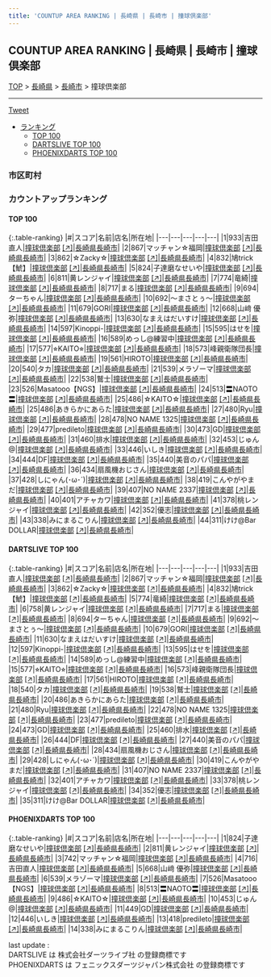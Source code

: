 ```yaml
---
title: 'COUNTUP AREA RANKING | 長崎県 | 長崎市 | 撞球倶楽部'
---
```

## COUNTUP AREA RANKING | 長崎県 | 長崎市 | 撞球倶楽部

[TOP](/darts/rank/) > [長崎県](/darts/rank/長崎県/) > [長崎市](/darts/rank/長崎県/長崎市/) > 撞球倶楽部

___

<a href="https://twitter.com/share?ref_src=twsrc%5Etfw" data-text="COUNTUP AREA RANKING | 長崎県長崎市撞球倶楽部" class="twitter-share-button" data-hashtags="DARTSLIVE,PHOENIXDARTS,darts,ダーツ" data-show-count="false">Tweet</a>

* [ランキング](#カウントアップランキング)
    * [TOP 100](#top-100)
    * [DARTSLIVE TOP 100](#dartslive-top-100)
    * [PHOENIXDARTS TOP 100](#phoenixdarts-top-100)

### 市区町村

<ul>

</ul>

### カウントアップランキング

#### TOP 100



{:.table-ranking}
|#|スコア|名前|店名|所在地|
|---|---|---|---|---|
|1|933|<span class="rank-name-dl">吉田直人</span>|<a href="/darts/rank/shops/90e81694f8aba1ea0d9b047a20a7ba1e.html">撞球倶楽部</a> <a href="https://search.dartslive.com/jp/shop/90e81694f8aba1ea0d9b047a20a7ba1e">[↗]</a>|<a href="/darts/rank/長崎県/長崎市">長崎県長崎市</a>|
|2|867|<span class="rank-name-dl">マッチャン☆福岡</span>|<a href="/darts/rank/shops/90e81694f8aba1ea0d9b047a20a7ba1e.html">撞球倶楽部</a> <a href="https://search.dartslive.com/jp/shop/90e81694f8aba1ea0d9b047a20a7ba1e">[↗]</a>|<a href="/darts/rank/長崎県/長崎市">長崎県長崎市</a>|
|3|862|<span class="rank-name-dl">☆Zacky☆</span>|<a href="/darts/rank/shops/90e81694f8aba1ea0d9b047a20a7ba1e.html">撞球倶楽部</a> <a href="https://search.dartslive.com/jp/shop/90e81694f8aba1ea0d9b047a20a7ba1e">[↗]</a>|<a href="/darts/rank/長崎県/長崎市">長崎県長崎市</a>|
|4|832|<span class="rank-name-dl">鳩trick【鯱】</span>|<a href="/darts/rank/shops/90e81694f8aba1ea0d9b047a20a7ba1e.html">撞球倶楽部</a> <a href="https://search.dartslive.com/jp/shop/90e81694f8aba1ea0d9b047a20a7ba1e">[↗]</a>|<a href="/darts/rank/長崎県/長崎市">長崎県長崎市</a>|
|5|824|<span class="rank-name-pd">子達磨なせいや</span>|<a href="/darts/rank/shops/58747.html">撞球倶楽部</a> <a href="https://vs.phoenixdarts.com/jp/shop/shopDetailInfo/s_58747?s_seq=58747">[↗]</a>|<a href="/darts/rank/長崎県/長崎市">長崎県長崎市</a>|
|6|811|<span class="rank-name-pd">黄レンジャイ</span>|<a href="/darts/rank/shops/58747.html">撞球倶楽部</a> <a href="https://vs.phoenixdarts.com/jp/shop/shopDetailInfo/s_58747?s_seq=58747">[↗]</a>|<a href="/darts/rank/長崎県/長崎市">長崎県長崎市</a>|
|7|774|<span class="rank-name-dl">竜綺</span>|<a href="/darts/rank/shops/90e81694f8aba1ea0d9b047a20a7ba1e.html">撞球倶楽部</a> <a href="https://search.dartslive.com/jp/shop/90e81694f8aba1ea0d9b047a20a7ba1e">[↗]</a>|<a href="/darts/rank/長崎県/長崎市">長崎県長崎市</a>|
|8|717|<span class="rank-name-dl">まる</span>|<a href="/darts/rank/shops/90e81694f8aba1ea0d9b047a20a7ba1e.html">撞球倶楽部</a> <a href="https://search.dartslive.com/jp/shop/90e81694f8aba1ea0d9b047a20a7ba1e">[↗]</a>|<a href="/darts/rank/長崎県/長崎市">長崎県長崎市</a>|
|9|694|<span class="rank-name-dl">ターちゃん</span>|<a href="/darts/rank/shops/90e81694f8aba1ea0d9b047a20a7ba1e.html">撞球倶楽部</a> <a href="https://search.dartslive.com/jp/shop/90e81694f8aba1ea0d9b047a20a7ba1e">[↗]</a>|<a href="/darts/rank/長崎県/長崎市">長崎県長崎市</a>|
|10|692|<span class="rank-name-dl">～まさとぅ～</span>|<a href="/darts/rank/shops/90e81694f8aba1ea0d9b047a20a7ba1e.html">撞球倶楽部</a> <a href="https://search.dartslive.com/jp/shop/90e81694f8aba1ea0d9b047a20a7ba1e">[↗]</a>|<a href="/darts/rank/長崎県/長崎市">長崎県長崎市</a>|
|11|679|<span class="rank-name-dl">GORI</span>|<a href="/darts/rank/shops/90e81694f8aba1ea0d9b047a20a7ba1e.html">撞球倶楽部</a> <a href="https://search.dartslive.com/jp/shop/90e81694f8aba1ea0d9b047a20a7ba1e">[↗]</a>|<a href="/darts/rank/長崎県/長崎市">長崎県長崎市</a>|
|12|668|<span class="rank-name-pd">山﨑 優弥</span>|<a href="/darts/rank/shops/58747.html">撞球倶楽部</a> <a href="https://vs.phoenixdarts.com/jp/shop/shopDetailInfo/s_58747?s_seq=58747">[↗]</a>|<a href="/darts/rank/長崎県/長崎市">長崎県長崎市</a>|
|13|630|<span class="rank-name-dl">なまえはだいすけ</span>|<a href="/darts/rank/shops/90e81694f8aba1ea0d9b047a20a7ba1e.html">撞球倶楽部</a> <a href="https://search.dartslive.com/jp/shop/90e81694f8aba1ea0d9b047a20a7ba1e">[↗]</a>|<a href="/darts/rank/長崎県/長崎市">長崎県長崎市</a>|
|14|597|<span class="rank-name-dl">Kinoppi-</span>|<a href="/darts/rank/shops/90e81694f8aba1ea0d9b047a20a7ba1e.html">撞球倶楽部</a> <a href="https://search.dartslive.com/jp/shop/90e81694f8aba1ea0d9b047a20a7ba1e">[↗]</a>|<a href="/darts/rank/長崎県/長崎市">長崎県長崎市</a>|
|15|595|<span class="rank-name-dl">はせを</span>|<a href="/darts/rank/shops/90e81694f8aba1ea0d9b047a20a7ba1e.html">撞球倶楽部</a> <a href="https://search.dartslive.com/jp/shop/90e81694f8aba1ea0d9b047a20a7ba1e">[↗]</a>|<a href="/darts/rank/長崎県/長崎市">長崎県長崎市</a>|
|16|589|<span class="rank-name-dl">めっし@練習中</span>|<a href="/darts/rank/shops/90e81694f8aba1ea0d9b047a20a7ba1e.html">撞球倶楽部</a> <a href="https://search.dartslive.com/jp/shop/90e81694f8aba1ea0d9b047a20a7ba1e">[↗]</a>|<a href="/darts/rank/長崎県/長崎市">長崎県長崎市</a>|
|17|577|<span class="rank-name-dl">⭐︎KAITO⭐︎</span>|<a href="/darts/rank/shops/90e81694f8aba1ea0d9b047a20a7ba1e.html">撞球倶楽部</a> <a href="https://search.dartslive.com/jp/shop/90e81694f8aba1ea0d9b047a20a7ba1e">[↗]</a>|<a href="/darts/rank/長崎県/長崎市">長崎県長崎市</a>|
|18|573|<span class="rank-name-dl">峰親衛隊団長</span>|<a href="/darts/rank/shops/90e81694f8aba1ea0d9b047a20a7ba1e.html">撞球倶楽部</a> <a href="https://search.dartslive.com/jp/shop/90e81694f8aba1ea0d9b047a20a7ba1e">[↗]</a>|<a href="/darts/rank/長崎県/長崎市">長崎県長崎市</a>|
|19|561|<span class="rank-name-dl">HIROTO</span>|<a href="/darts/rank/shops/90e81694f8aba1ea0d9b047a20a7ba1e.html">撞球倶楽部</a> <a href="https://search.dartslive.com/jp/shop/90e81694f8aba1ea0d9b047a20a7ba1e">[↗]</a>|<a href="/darts/rank/長崎県/長崎市">長崎県長崎市</a>|
|20|540|<span class="rank-name-dl">タカ</span>|<a href="/darts/rank/shops/90e81694f8aba1ea0d9b047a20a7ba1e.html">撞球倶楽部</a> <a href="https://search.dartslive.com/jp/shop/90e81694f8aba1ea0d9b047a20a7ba1e">[↗]</a>|<a href="/darts/rank/長崎県/長崎市">長崎県長崎市</a>|
|21|539|<span class="rank-name-pd">メラゾーマ</span>|<a href="/darts/rank/shops/58747.html">撞球倶楽部</a> <a href="https://vs.phoenixdarts.com/jp/shop/shopDetailInfo/s_58747?s_seq=58747">[↗]</a>|<a href="/darts/rank/長崎県/長崎市">長崎県長崎市</a>|
|22|538|<span class="rank-name-dl">鷲士</span>|<a href="/darts/rank/shops/90e81694f8aba1ea0d9b047a20a7ba1e.html">撞球倶楽部</a> <a href="https://search.dartslive.com/jp/shop/90e81694f8aba1ea0d9b047a20a7ba1e">[↗]</a>|<a href="/darts/rank/長崎県/長崎市">長崎県長崎市</a>|
|23|526|<span class="rank-name-pd">Masatooo【NGS】</span>|<a href="/darts/rank/shops/58747.html">撞球倶楽部</a> <a href="https://vs.phoenixdarts.com/jp/shop/shopDetailInfo/s_58747?s_seq=58747">[↗]</a>|<a href="/darts/rank/長崎県/長崎市">長崎県長崎市</a>|
|24|513|<span class="rank-name-pd">〓NAOTO〓</span>|<a href="/darts/rank/shops/58747.html">撞球倶楽部</a> <a href="https://vs.phoenixdarts.com/jp/shop/shopDetailInfo/s_58747?s_seq=58747">[↗]</a>|<a href="/darts/rank/長崎県/長崎市">長崎県長崎市</a>|
|25|486|<span class="rank-name-pd">☆KAITO☆</span>|<a href="/darts/rank/shops/58747.html">撞球倶楽部</a> <a href="https://vs.phoenixdarts.com/jp/shop/shopDetailInfo/s_58747?s_seq=58747">[↗]</a>|<a href="/darts/rank/長崎県/長崎市">長崎県長崎市</a>|
|25|486|<span class="rank-name-dl">あきらかにあらた</span>|<a href="/darts/rank/shops/90e81694f8aba1ea0d9b047a20a7ba1e.html">撞球倶楽部</a> <a href="https://search.dartslive.com/jp/shop/90e81694f8aba1ea0d9b047a20a7ba1e">[↗]</a>|<a href="/darts/rank/長崎県/長崎市">長崎県長崎市</a>|
|27|480|<span class="rank-name-dl">Ryu</span>|<a href="/darts/rank/shops/90e81694f8aba1ea0d9b047a20a7ba1e.html">撞球倶楽部</a> <a href="https://search.dartslive.com/jp/shop/90e81694f8aba1ea0d9b047a20a7ba1e">[↗]</a>|<a href="/darts/rank/長崎県/長崎市">長崎県長崎市</a>|
|28|478|<span class="rank-name-dl">NO NAME 1325</span>|<a href="/darts/rank/shops/90e81694f8aba1ea0d9b047a20a7ba1e.html">撞球倶楽部</a> <a href="https://search.dartslive.com/jp/shop/90e81694f8aba1ea0d9b047a20a7ba1e">[↗]</a>|<a href="/darts/rank/長崎県/長崎市">長崎県長崎市</a>|
|29|477|<span class="rank-name-dl">predileto</span>|<a href="/darts/rank/shops/90e81694f8aba1ea0d9b047a20a7ba1e.html">撞球倶楽部</a> <a href="https://search.dartslive.com/jp/shop/90e81694f8aba1ea0d9b047a20a7ba1e">[↗]</a>|<a href="/darts/rank/長崎県/長崎市">長崎県長崎市</a>|
|30|473|<span class="rank-name-dl">GD</span>|<a href="/darts/rank/shops/90e81694f8aba1ea0d9b047a20a7ba1e.html">撞球倶楽部</a> <a href="https://search.dartslive.com/jp/shop/90e81694f8aba1ea0d9b047a20a7ba1e">[↗]</a>|<a href="/darts/rank/長崎県/長崎市">長崎県長崎市</a>|
|31|460|<span class="rank-name-dl">排水</span>|<a href="/darts/rank/shops/90e81694f8aba1ea0d9b047a20a7ba1e.html">撞球倶楽部</a> <a href="https://search.dartslive.com/jp/shop/90e81694f8aba1ea0d9b047a20a7ba1e">[↗]</a>|<a href="/darts/rank/長崎県/長崎市">長崎県長崎市</a>|
|32|453|<span class="rank-name-pd">じゅん@</span>|<a href="/darts/rank/shops/58747.html">撞球倶楽部</a> <a href="https://vs.phoenixdarts.com/jp/shop/shopDetailInfo/s_58747?s_seq=58747">[↗]</a>|<a href="/darts/rank/長崎県/長崎市">長崎県長崎市</a>|
|33|446|<span class="rank-name-pd">いしき</span>|<a href="/darts/rank/shops/58747.html">撞球倶楽部</a> <a href="https://vs.phoenixdarts.com/jp/shop/shopDetailInfo/s_58747?s_seq=58747">[↗]</a>|<a href="/darts/rank/長崎県/長崎市">長崎県長崎市</a>|
|34|444|<span class="rank-name-dl">DF</span>|<a href="/darts/rank/shops/90e81694f8aba1ea0d9b047a20a7ba1e.html">撞球倶楽部</a> <a href="https://search.dartslive.com/jp/shop/90e81694f8aba1ea0d9b047a20a7ba1e">[↗]</a>|<a href="/darts/rank/長崎県/長崎市">長崎県長崎市</a>|
|35|440|<span class="rank-name-dl">美音のパパ</span>|<a href="/darts/rank/shops/90e81694f8aba1ea0d9b047a20a7ba1e.html">撞球倶楽部</a> <a href="https://search.dartslive.com/jp/shop/90e81694f8aba1ea0d9b047a20a7ba1e">[↗]</a>|<a href="/darts/rank/長崎県/長崎市">長崎県長崎市</a>|
|36|434|<span class="rank-name-dl">扇風機おじさん</span>|<a href="/darts/rank/shops/90e81694f8aba1ea0d9b047a20a7ba1e.html">撞球倶楽部</a> <a href="https://search.dartslive.com/jp/shop/90e81694f8aba1ea0d9b047a20a7ba1e">[↗]</a>|<a href="/darts/rank/長崎県/長崎市">長崎県長崎市</a>|
|37|428|<span class="rank-name-dl">しにゃん(･ω･´)</span>|<a href="/darts/rank/shops/90e81694f8aba1ea0d9b047a20a7ba1e.html">撞球倶楽部</a> <a href="https://search.dartslive.com/jp/shop/90e81694f8aba1ea0d9b047a20a7ba1e">[↗]</a>|<a href="/darts/rank/長崎県/長崎市">長崎県長崎市</a>|
|38|419|<span class="rank-name-dl">こんやがやまだ</span>|<a href="/darts/rank/shops/90e81694f8aba1ea0d9b047a20a7ba1e.html">撞球倶楽部</a> <a href="https://search.dartslive.com/jp/shop/90e81694f8aba1ea0d9b047a20a7ba1e">[↗]</a>|<a href="/darts/rank/長崎県/長崎市">長崎県長崎市</a>|
|39|407|<span class="rank-name-dl">NO NAME 2337</span>|<a href="/darts/rank/shops/90e81694f8aba1ea0d9b047a20a7ba1e.html">撞球倶楽部</a> <a href="https://search.dartslive.com/jp/shop/90e81694f8aba1ea0d9b047a20a7ba1e">[↗]</a>|<a href="/darts/rank/長崎県/長崎市">長崎県長崎市</a>|
|40|401|<span class="rank-name-dl">アチャカワ</span>|<a href="/darts/rank/shops/90e81694f8aba1ea0d9b047a20a7ba1e.html">撞球倶楽部</a> <a href="https://search.dartslive.com/jp/shop/90e81694f8aba1ea0d9b047a20a7ba1e">[↗]</a>|<a href="/darts/rank/長崎県/長崎市">長崎県長崎市</a>|
|41|378|<span class="rank-name-dl">桃レンジャイ</span>|<a href="/darts/rank/shops/90e81694f8aba1ea0d9b047a20a7ba1e.html">撞球倶楽部</a> <a href="https://search.dartslive.com/jp/shop/90e81694f8aba1ea0d9b047a20a7ba1e">[↗]</a>|<a href="/darts/rank/長崎県/長崎市">長崎県長崎市</a>|
|42|352|<span class="rank-name-dl">優志</span>|<a href="/darts/rank/shops/90e81694f8aba1ea0d9b047a20a7ba1e.html">撞球倶楽部</a> <a href="https://search.dartslive.com/jp/shop/90e81694f8aba1ea0d9b047a20a7ba1e">[↗]</a>|<a href="/darts/rank/長崎県/長崎市">長崎県長崎市</a>|
|43|338|<span class="rank-name-pd">みにまるこりん</span>|<a href="/darts/rank/shops/58747.html">撞球倶楽部</a> <a href="https://vs.phoenixdarts.com/jp/shop/shopDetailInfo/s_58747?s_seq=58747">[↗]</a>|<a href="/darts/rank/長崎県/長崎市">長崎県長崎市</a>|
|44|311|<span class="rank-name-dl">けけ@Bar DOLLAR</span>|<a href="/darts/rank/shops/90e81694f8aba1ea0d9b047a20a7ba1e.html">撞球倶楽部</a> <a href="https://search.dartslive.com/jp/shop/90e81694f8aba1ea0d9b047a20a7ba1e">[↗]</a>|<a href="/darts/rank/長崎県/長崎市">長崎県長崎市</a>|


#### DARTSLIVE TOP 100



{:.table-ranking}
|#|スコア|名前|店名|所在地|
|---|---|---|---|---|
|1|933|<span class="rank-name-dl">吉田直人</span>|<a href="/darts/rank/shops/90e81694f8aba1ea0d9b047a20a7ba1e.html">撞球倶楽部</a> <a href="https://search.dartslive.com/jp/shop/90e81694f8aba1ea0d9b047a20a7ba1e">[↗]</a>|<a href="/darts/rank/長崎県/長崎市">長崎県長崎市</a>|
|2|867|<span class="rank-name-dl">マッチャン☆福岡</span>|<a href="/darts/rank/shops/90e81694f8aba1ea0d9b047a20a7ba1e.html">撞球倶楽部</a> <a href="https://search.dartslive.com/jp/shop/90e81694f8aba1ea0d9b047a20a7ba1e">[↗]</a>|<a href="/darts/rank/長崎県/長崎市">長崎県長崎市</a>|
|3|862|<span class="rank-name-dl">☆Zacky☆</span>|<a href="/darts/rank/shops/90e81694f8aba1ea0d9b047a20a7ba1e.html">撞球倶楽部</a> <a href="https://search.dartslive.com/jp/shop/90e81694f8aba1ea0d9b047a20a7ba1e">[↗]</a>|<a href="/darts/rank/長崎県/長崎市">長崎県長崎市</a>|
|4|832|<span class="rank-name-dl">鳩trick【鯱】</span>|<a href="/darts/rank/shops/90e81694f8aba1ea0d9b047a20a7ba1e.html">撞球倶楽部</a> <a href="https://search.dartslive.com/jp/shop/90e81694f8aba1ea0d9b047a20a7ba1e">[↗]</a>|<a href="/darts/rank/長崎県/長崎市">長崎県長崎市</a>|
|5|774|<span class="rank-name-dl">竜綺</span>|<a href="/darts/rank/shops/90e81694f8aba1ea0d9b047a20a7ba1e.html">撞球倶楽部</a> <a href="https://search.dartslive.com/jp/shop/90e81694f8aba1ea0d9b047a20a7ba1e">[↗]</a>|<a href="/darts/rank/長崎県/長崎市">長崎県長崎市</a>|
|6|758|<span class="rank-name-dl">黄レンジャイ</span>|<a href="/darts/rank/shops/90e81694f8aba1ea0d9b047a20a7ba1e.html">撞球倶楽部</a> <a href="https://search.dartslive.com/jp/shop/90e81694f8aba1ea0d9b047a20a7ba1e">[↗]</a>|<a href="/darts/rank/長崎県/長崎市">長崎県長崎市</a>|
|7|717|<span class="rank-name-dl">まる</span>|<a href="/darts/rank/shops/90e81694f8aba1ea0d9b047a20a7ba1e.html">撞球倶楽部</a> <a href="https://search.dartslive.com/jp/shop/90e81694f8aba1ea0d9b047a20a7ba1e">[↗]</a>|<a href="/darts/rank/長崎県/長崎市">長崎県長崎市</a>|
|8|694|<span class="rank-name-dl">ターちゃん</span>|<a href="/darts/rank/shops/90e81694f8aba1ea0d9b047a20a7ba1e.html">撞球倶楽部</a> <a href="https://search.dartslive.com/jp/shop/90e81694f8aba1ea0d9b047a20a7ba1e">[↗]</a>|<a href="/darts/rank/長崎県/長崎市">長崎県長崎市</a>|
|9|692|<span class="rank-name-dl">～まさとぅ～</span>|<a href="/darts/rank/shops/90e81694f8aba1ea0d9b047a20a7ba1e.html">撞球倶楽部</a> <a href="https://search.dartslive.com/jp/shop/90e81694f8aba1ea0d9b047a20a7ba1e">[↗]</a>|<a href="/darts/rank/長崎県/長崎市">長崎県長崎市</a>|
|10|679|<span class="rank-name-dl">GORI</span>|<a href="/darts/rank/shops/90e81694f8aba1ea0d9b047a20a7ba1e.html">撞球倶楽部</a> <a href="https://search.dartslive.com/jp/shop/90e81694f8aba1ea0d9b047a20a7ba1e">[↗]</a>|<a href="/darts/rank/長崎県/長崎市">長崎県長崎市</a>|
|11|630|<span class="rank-name-dl">なまえはだいすけ</span>|<a href="/darts/rank/shops/90e81694f8aba1ea0d9b047a20a7ba1e.html">撞球倶楽部</a> <a href="https://search.dartslive.com/jp/shop/90e81694f8aba1ea0d9b047a20a7ba1e">[↗]</a>|<a href="/darts/rank/長崎県/長崎市">長崎県長崎市</a>|
|12|597|<span class="rank-name-dl">Kinoppi-</span>|<a href="/darts/rank/shops/90e81694f8aba1ea0d9b047a20a7ba1e.html">撞球倶楽部</a> <a href="https://search.dartslive.com/jp/shop/90e81694f8aba1ea0d9b047a20a7ba1e">[↗]</a>|<a href="/darts/rank/長崎県/長崎市">長崎県長崎市</a>|
|13|595|<span class="rank-name-dl">はせを</span>|<a href="/darts/rank/shops/90e81694f8aba1ea0d9b047a20a7ba1e.html">撞球倶楽部</a> <a href="https://search.dartslive.com/jp/shop/90e81694f8aba1ea0d9b047a20a7ba1e">[↗]</a>|<a href="/darts/rank/長崎県/長崎市">長崎県長崎市</a>|
|14|589|<span class="rank-name-dl">めっし@練習中</span>|<a href="/darts/rank/shops/90e81694f8aba1ea0d9b047a20a7ba1e.html">撞球倶楽部</a> <a href="https://search.dartslive.com/jp/shop/90e81694f8aba1ea0d9b047a20a7ba1e">[↗]</a>|<a href="/darts/rank/長崎県/長崎市">長崎県長崎市</a>|
|15|577|<span class="rank-name-dl">⭐︎KAITO⭐︎</span>|<a href="/darts/rank/shops/90e81694f8aba1ea0d9b047a20a7ba1e.html">撞球倶楽部</a> <a href="https://search.dartslive.com/jp/shop/90e81694f8aba1ea0d9b047a20a7ba1e">[↗]</a>|<a href="/darts/rank/長崎県/長崎市">長崎県長崎市</a>|
|16|573|<span class="rank-name-dl">峰親衛隊団長</span>|<a href="/darts/rank/shops/90e81694f8aba1ea0d9b047a20a7ba1e.html">撞球倶楽部</a> <a href="https://search.dartslive.com/jp/shop/90e81694f8aba1ea0d9b047a20a7ba1e">[↗]</a>|<a href="/darts/rank/長崎県/長崎市">長崎県長崎市</a>|
|17|561|<span class="rank-name-dl">HIROTO</span>|<a href="/darts/rank/shops/90e81694f8aba1ea0d9b047a20a7ba1e.html">撞球倶楽部</a> <a href="https://search.dartslive.com/jp/shop/90e81694f8aba1ea0d9b047a20a7ba1e">[↗]</a>|<a href="/darts/rank/長崎県/長崎市">長崎県長崎市</a>|
|18|540|<span class="rank-name-dl">タカ</span>|<a href="/darts/rank/shops/90e81694f8aba1ea0d9b047a20a7ba1e.html">撞球倶楽部</a> <a href="https://search.dartslive.com/jp/shop/90e81694f8aba1ea0d9b047a20a7ba1e">[↗]</a>|<a href="/darts/rank/長崎県/長崎市">長崎県長崎市</a>|
|19|538|<span class="rank-name-dl">鷲士</span>|<a href="/darts/rank/shops/90e81694f8aba1ea0d9b047a20a7ba1e.html">撞球倶楽部</a> <a href="https://search.dartslive.com/jp/shop/90e81694f8aba1ea0d9b047a20a7ba1e">[↗]</a>|<a href="/darts/rank/長崎県/長崎市">長崎県長崎市</a>|
|20|486|<span class="rank-name-dl">あきらかにあらた</span>|<a href="/darts/rank/shops/90e81694f8aba1ea0d9b047a20a7ba1e.html">撞球倶楽部</a> <a href="https://search.dartslive.com/jp/shop/90e81694f8aba1ea0d9b047a20a7ba1e">[↗]</a>|<a href="/darts/rank/長崎県/長崎市">長崎県長崎市</a>|
|21|480|<span class="rank-name-dl">Ryu</span>|<a href="/darts/rank/shops/90e81694f8aba1ea0d9b047a20a7ba1e.html">撞球倶楽部</a> <a href="https://search.dartslive.com/jp/shop/90e81694f8aba1ea0d9b047a20a7ba1e">[↗]</a>|<a href="/darts/rank/長崎県/長崎市">長崎県長崎市</a>|
|22|478|<span class="rank-name-dl">NO NAME 1325</span>|<a href="/darts/rank/shops/90e81694f8aba1ea0d9b047a20a7ba1e.html">撞球倶楽部</a> <a href="https://search.dartslive.com/jp/shop/90e81694f8aba1ea0d9b047a20a7ba1e">[↗]</a>|<a href="/darts/rank/長崎県/長崎市">長崎県長崎市</a>|
|23|477|<span class="rank-name-dl">predileto</span>|<a href="/darts/rank/shops/90e81694f8aba1ea0d9b047a20a7ba1e.html">撞球倶楽部</a> <a href="https://search.dartslive.com/jp/shop/90e81694f8aba1ea0d9b047a20a7ba1e">[↗]</a>|<a href="/darts/rank/長崎県/長崎市">長崎県長崎市</a>|
|24|473|<span class="rank-name-dl">GD</span>|<a href="/darts/rank/shops/90e81694f8aba1ea0d9b047a20a7ba1e.html">撞球倶楽部</a> <a href="https://search.dartslive.com/jp/shop/90e81694f8aba1ea0d9b047a20a7ba1e">[↗]</a>|<a href="/darts/rank/長崎県/長崎市">長崎県長崎市</a>|
|25|460|<span class="rank-name-dl">排水</span>|<a href="/darts/rank/shops/90e81694f8aba1ea0d9b047a20a7ba1e.html">撞球倶楽部</a> <a href="https://search.dartslive.com/jp/shop/90e81694f8aba1ea0d9b047a20a7ba1e">[↗]</a>|<a href="/darts/rank/長崎県/長崎市">長崎県長崎市</a>|
|26|444|<span class="rank-name-dl">DF</span>|<a href="/darts/rank/shops/90e81694f8aba1ea0d9b047a20a7ba1e.html">撞球倶楽部</a> <a href="https://search.dartslive.com/jp/shop/90e81694f8aba1ea0d9b047a20a7ba1e">[↗]</a>|<a href="/darts/rank/長崎県/長崎市">長崎県長崎市</a>|
|27|440|<span class="rank-name-dl">美音のパパ</span>|<a href="/darts/rank/shops/90e81694f8aba1ea0d9b047a20a7ba1e.html">撞球倶楽部</a> <a href="https://search.dartslive.com/jp/shop/90e81694f8aba1ea0d9b047a20a7ba1e">[↗]</a>|<a href="/darts/rank/長崎県/長崎市">長崎県長崎市</a>|
|28|434|<span class="rank-name-dl">扇風機おじさん</span>|<a href="/darts/rank/shops/90e81694f8aba1ea0d9b047a20a7ba1e.html">撞球倶楽部</a> <a href="https://search.dartslive.com/jp/shop/90e81694f8aba1ea0d9b047a20a7ba1e">[↗]</a>|<a href="/darts/rank/長崎県/長崎市">長崎県長崎市</a>|
|29|428|<span class="rank-name-dl">しにゃん(･ω･´)</span>|<a href="/darts/rank/shops/90e81694f8aba1ea0d9b047a20a7ba1e.html">撞球倶楽部</a> <a href="https://search.dartslive.com/jp/shop/90e81694f8aba1ea0d9b047a20a7ba1e">[↗]</a>|<a href="/darts/rank/長崎県/長崎市">長崎県長崎市</a>|
|30|419|<span class="rank-name-dl">こんやがやまだ</span>|<a href="/darts/rank/shops/90e81694f8aba1ea0d9b047a20a7ba1e.html">撞球倶楽部</a> <a href="https://search.dartslive.com/jp/shop/90e81694f8aba1ea0d9b047a20a7ba1e">[↗]</a>|<a href="/darts/rank/長崎県/長崎市">長崎県長崎市</a>|
|31|407|<span class="rank-name-dl">NO NAME 2337</span>|<a href="/darts/rank/shops/90e81694f8aba1ea0d9b047a20a7ba1e.html">撞球倶楽部</a> <a href="https://search.dartslive.com/jp/shop/90e81694f8aba1ea0d9b047a20a7ba1e">[↗]</a>|<a href="/darts/rank/長崎県/長崎市">長崎県長崎市</a>|
|32|401|<span class="rank-name-dl">アチャカワ</span>|<a href="/darts/rank/shops/90e81694f8aba1ea0d9b047a20a7ba1e.html">撞球倶楽部</a> <a href="https://search.dartslive.com/jp/shop/90e81694f8aba1ea0d9b047a20a7ba1e">[↗]</a>|<a href="/darts/rank/長崎県/長崎市">長崎県長崎市</a>|
|33|378|<span class="rank-name-dl">桃レンジャイ</span>|<a href="/darts/rank/shops/90e81694f8aba1ea0d9b047a20a7ba1e.html">撞球倶楽部</a> <a href="https://search.dartslive.com/jp/shop/90e81694f8aba1ea0d9b047a20a7ba1e">[↗]</a>|<a href="/darts/rank/長崎県/長崎市">長崎県長崎市</a>|
|34|352|<span class="rank-name-dl">優志</span>|<a href="/darts/rank/shops/90e81694f8aba1ea0d9b047a20a7ba1e.html">撞球倶楽部</a> <a href="https://search.dartslive.com/jp/shop/90e81694f8aba1ea0d9b047a20a7ba1e">[↗]</a>|<a href="/darts/rank/長崎県/長崎市">長崎県長崎市</a>|
|35|311|<span class="rank-name-dl">けけ@Bar DOLLAR</span>|<a href="/darts/rank/shops/90e81694f8aba1ea0d9b047a20a7ba1e.html">撞球倶楽部</a> <a href="https://search.dartslive.com/jp/shop/90e81694f8aba1ea0d9b047a20a7ba1e">[↗]</a>|<a href="/darts/rank/長崎県/長崎市">長崎県長崎市</a>|


#### PHOENIXDARTS TOP 100



{:.table-ranking}
|#|スコア|名前|店名|所在地|
|---|---|---|---|---|
|1|824|<span class="rank-name-pd">子達磨なせいや</span>|<a href="/darts/rank/shops/58747.html">撞球倶楽部</a> <a href="https://vs.phoenixdarts.com/jp/shop/shopDetailInfo/s_58747?s_seq=58747">[↗]</a>|<a href="/darts/rank/長崎県/長崎市">長崎県長崎市</a>|
|2|811|<span class="rank-name-pd">黄レンジャイ</span>|<a href="/darts/rank/shops/58747.html">撞球倶楽部</a> <a href="https://vs.phoenixdarts.com/jp/shop/shopDetailInfo/s_58747?s_seq=58747">[↗]</a>|<a href="/darts/rank/長崎県/長崎市">長崎県長崎市</a>|
|3|742|<span class="rank-name-pd">マッチャン☆福岡</span>|<a href="/darts/rank/shops/58747.html">撞球倶楽部</a> <a href="https://vs.phoenixdarts.com/jp/shop/shopDetailInfo/s_58747?s_seq=58747">[↗]</a>|<a href="/darts/rank/長崎県/長崎市">長崎県長崎市</a>|
|4|716|<span class="rank-name-pd">吉田直人</span>|<a href="/darts/rank/shops/58747.html">撞球倶楽部</a> <a href="https://vs.phoenixdarts.com/jp/shop/shopDetailInfo/s_58747?s_seq=58747">[↗]</a>|<a href="/darts/rank/長崎県/長崎市">長崎県長崎市</a>|
|5|668|<span class="rank-name-pd">山﨑 優弥</span>|<a href="/darts/rank/shops/58747.html">撞球倶楽部</a> <a href="https://vs.phoenixdarts.com/jp/shop/shopDetailInfo/s_58747?s_seq=58747">[↗]</a>|<a href="/darts/rank/長崎県/長崎市">長崎県長崎市</a>|
|6|539|<span class="rank-name-pd">メラゾーマ</span>|<a href="/darts/rank/shops/58747.html">撞球倶楽部</a> <a href="https://vs.phoenixdarts.com/jp/shop/shopDetailInfo/s_58747?s_seq=58747">[↗]</a>|<a href="/darts/rank/長崎県/長崎市">長崎県長崎市</a>|
|7|526|<span class="rank-name-pd">Masatooo【NGS】</span>|<a href="/darts/rank/shops/58747.html">撞球倶楽部</a> <a href="https://vs.phoenixdarts.com/jp/shop/shopDetailInfo/s_58747?s_seq=58747">[↗]</a>|<a href="/darts/rank/長崎県/長崎市">長崎県長崎市</a>|
|8|513|<span class="rank-name-pd">〓NAOTO〓</span>|<a href="/darts/rank/shops/58747.html">撞球倶楽部</a> <a href="https://vs.phoenixdarts.com/jp/shop/shopDetailInfo/s_58747?s_seq=58747">[↗]</a>|<a href="/darts/rank/長崎県/長崎市">長崎県長崎市</a>|
|9|486|<span class="rank-name-pd">☆KAITO☆</span>|<a href="/darts/rank/shops/58747.html">撞球倶楽部</a> <a href="https://vs.phoenixdarts.com/jp/shop/shopDetailInfo/s_58747?s_seq=58747">[↗]</a>|<a href="/darts/rank/長崎県/長崎市">長崎県長崎市</a>|
|10|453|<span class="rank-name-pd">じゅん@</span>|<a href="/darts/rank/shops/58747.html">撞球倶楽部</a> <a href="https://vs.phoenixdarts.com/jp/shop/shopDetailInfo/s_58747?s_seq=58747">[↗]</a>|<a href="/darts/rank/長崎県/長崎市">長崎県長崎市</a>|
|11|449|<span class="rank-name-pd">GD</span>|<a href="/darts/rank/shops/58747.html">撞球倶楽部</a> <a href="https://vs.phoenixdarts.com/jp/shop/shopDetailInfo/s_58747?s_seq=58747">[↗]</a>|<a href="/darts/rank/長崎県/長崎市">長崎県長崎市</a>|
|12|446|<span class="rank-name-pd">いしき</span>|<a href="/darts/rank/shops/58747.html">撞球倶楽部</a> <a href="https://vs.phoenixdarts.com/jp/shop/shopDetailInfo/s_58747?s_seq=58747">[↗]</a>|<a href="/darts/rank/長崎県/長崎市">長崎県長崎市</a>|
|13|418|<span class="rank-name-pd">predileto</span>|<a href="/darts/rank/shops/58747.html">撞球倶楽部</a> <a href="https://vs.phoenixdarts.com/jp/shop/shopDetailInfo/s_58747?s_seq=58747">[↗]</a>|<a href="/darts/rank/長崎県/長崎市">長崎県長崎市</a>|
|14|338|<span class="rank-name-pd">みにまるこりん</span>|<a href="/darts/rank/shops/58747.html">撞球倶楽部</a> <a href="https://vs.phoenixdarts.com/jp/shop/shopDetailInfo/s_58747?s_seq=58747">[↗]</a>|<a href="/darts/rank/長崎県/長崎市">長崎県長崎市</a>|


<div class="footer border-top border-gray-light mt-5 pt-3 text-right text-gray">
    last update : <span style="font-weight: italic" id="foot_last_modified"></span><br />
    DARTSLIVE は 株式会社ダーツライブ社 の登録商標です<br />
    PHOENIXDARTS は フェニックスダーツジャパン株式会社 の登録商標です<br />
</div>

<script src="https://cdnjs.cloudflare.com/ajax/libs/jquery.tablesorter/2.31.3/js/jquery.tablesorter.min.js" integrity="sha512-qzgd5cYSZcosqpzpn7zF2ZId8f/8CHmFKZ8j7mU4OUXTNRd5g+ZHBPsgKEwoqxCtdQvExE5LprwwPAgoicguNg==" crossorigin="anonymous" referrerpolicy="no-referrer"></script>
<link rel="stylesheet" href="https://cdnjs.cloudflare.com/ajax/libs/jquery.tablesorter/2.31.3/css/theme.default.min.css" integrity="sha512-wghhOJkjQX0Lh3NSWvNKeZ0ZpNn+SPVXX1Qyc9OCaogADktxrBiBdKGDoqVUOyhStvMBmJQ8ZdMHiR3wuEq8+w==" crossorigin="anonymous" referrerpolicy="no-referrer" />
<script>
$(function() {
    $(".table-ranking").tablesorter({sortList:[[0, 0]]});
    $("#foot_last_modified").text(formatDate(new Date(document.lastModified), 'yyyy-MM-dd HH:mm:ss'));
});
</script>

<script async src="https://platform.twitter.com/widgets.js" charset="utf-8"></script>
